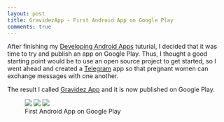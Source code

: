 ```yaml
---
layout: post
title: GravidezApp - First Android App on Google Play
comments: true
---
```


After finishing my [Developing Android Apps](https://www.udacity.com/course/ud853) tuturial, I decided that it was time to try and publish an app on Google Play. Thus, I thought a good starting point would be to use an open source project to get started, so I went ahead and created a [Telegram](https://telegram.org/) app so that pregnant women can exchange messages with one another.

The result I called [Gravidez App](https://play.google.com/store/apps/details?id=com.gravidez.messenger) and it is now published on Google Play.

<figure class="third">
	<img src="{{ site.url }}/assets/apps/gravidezapp/device-2015-02-26-195753.png">
	<img src="{{ site.url }}/assets/apps/gravidezapp/device-2015-02-26-195830.png">
	<img src="{{ site.url }}/assets/apps/gravidezapp/device-2015-02-26-195915.png">
	<figcaption>First Android App on Google Play</figcaption>
</figure>
